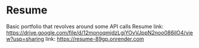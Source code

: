 # Resume
Basic portfolio that revolves around some API calls
Resume link: https://drive.google.com/file/d/12monoqmjdzLgiYOvVJppN2noo086ilO4/view?usp=sharing
link: https://resume-89gp.onrender.com
